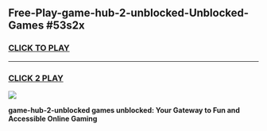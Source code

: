 
## Free-Play-game-hub-2-unblocked-Unblocked-Games #53s2x
<h3>
<a href="https://news.freeplayer.one?title=game-hub-2-unblocked&ref=8M">CLICK TO PLAY</a></h3>
<hr>

<h3>
<a href="https://news.freeplayer.one?title=game-hub-2-unblocked&ref=8M">CLICK 2 PLAY</a>
  
</h3>

<a href="https://news.freeplayer.one?title=game-hub-2-unblocked&ref=8M"><img src="https://clearcache.store/games.png"></a>


**game-hub-2-unblocked games unblocked: Your Gateway to Fun and Accessible Online Gaming**
